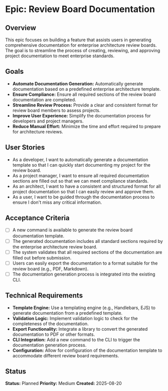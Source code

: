 # Epic: Review Board Documentation 

## Overview
This epic focuses on building a feature that assists users in generating comprehensive documentation for enterprise architecture review boards. The goal is to streamline the process of creating, reviewing, and approving project documentation to meet enterprise standards.

## Goals
- **Automate Documentation Generation:** Automatically generate documentation based on a predefined enterprise architecture template.
- **Ensure Compliance:** Ensure all required sections of the review board documentation are completed.
- **Streamline Review Process:** Provide a clear and consistent format for review board members to assess projects.
- **Improve User Experience:** Simplify the documentation process for developers and project managers.
- **Reduce Manual Effort:** Minimize the time and effort required to prepare for architecture reviews.

## User Stories
- As a developer, I want to automatically generate a documentation template so that I can quickly start documenting my project for the review board.
- As a project manager, I want to ensure all required documentation sections are filled out so that we can meet compliance standards.
- As an architect, I want to have a consistent and structured format for all project documentation so that I can easily review and approve them.
- As a user, I want to be guided through the documentation process to ensure I don't miss any critical information.

## Acceptance Criteria
- [ ] A new command is available to generate the review board documentation template.
- [ ] The generated documentation includes all standard sections required by the enterprise architecture review board.
- [ ] The system validates that all required sections of the documentation are filled out before submission.
- [ ] Users can easily export the documentation to a format suitable for the review board (e.g., PDF, Markdown).
- [ ] The documentation generation process is integrated into the existing CLI.

## Technical Requirements
- **Template Engine:** Use a templating engine (e.g., Handlebars, EJS) to generate documentation from a predefined template.
- **Validation Logic:** Implement validation logic to check for the completeness of the documentation.
- **Export Functionality:** Integrate a library to convert the generated documentation to PDF or other formats.
- **CLI Integration:** Add a new command to the CLI to trigger the documentation generation process.
- **Configuration:** Allow for configuration of the documentation template to accommodate different review board requirements.


## Status
**Status:** Planned
**Priority:** Medium
**Created:** 2025-08-20
